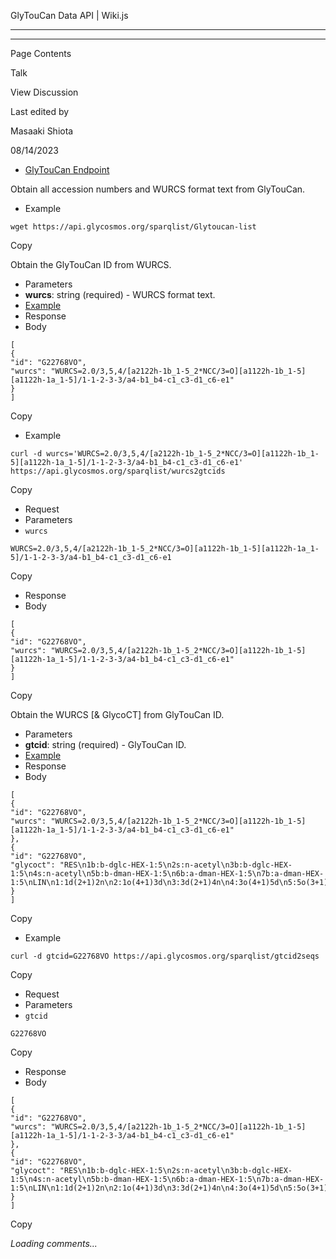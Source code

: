 GlyTouCan Data API | Wiki.js

---

---

Page Contents

Talk

View Discussion

Last edited by

Masaaki Shiota

08/14/2023

- [GlyTouCan Endpoint](https://ts.glytoucan.org/sparql)

Obtain all accession numbers and WURCS format text from GlyTouCan.

- Example

```
wget https://api.glycosmos.org/sparqlist/Glytoucan-list
```

Copy

Obtain the GlyTouCan ID from WURCS.

- Parameters
- **wurcs**: string (required) - WURCS format text.
- [Example](https://api.glycosmos.org/sparqlist/wurcs2gtcids?wurcs=WURCS%3D2.0%2F3%2C5%2C4%2F%5Ba2122h-1b_1-5_2%2ANCC%2F3%3DO%5D%5Ba1122h-1b_1-5%5D%5Ba1122h-1a_1-5%5D%2F1-1-2-3-3%2Fa4-b1_b4-c1_c3-d1_c6-e1)
- Response
- Body

```
[
{
"id": "G22768VO",
"wurcs": "WURCS=2.0/3,5,4/[a2122h-1b_1-5_2*NCC/3=O][a1122h-1b_1-5][a1122h-1a_1-5]/1-1-2-3-3/a4-b1_b4-c1_c3-d1_c6-e1"
}
]
```

Copy

- Example

```
curl -d wurcs='WURCS=2.0/3,5,4/[a2122h-1b_1-5_2*NCC/3=O][a1122h-1b_1-5][a1122h-1a_1-5]/1-1-2-3-3/a4-b1_b4-c1_c3-d1_c6-e1' https://api.glycosmos.org/sparqlist/wurcs2gtcids
```

Copy

- Request
- Parameters
- `wurcs`

```
WURCS=2.0/3,5,4/[a2122h-1b_1-5_2*NCC/3=O][a1122h-1b_1-5][a1122h-1a_1-5]/1-1-2-3-3/a4-b1_b4-c1_c3-d1_c6-e1
```

Copy

- Response
- Body

```
[
{
"id": "G22768VO",
"wurcs": "WURCS=2.0/3,5,4/[a2122h-1b_1-5_2*NCC/3=O][a1122h-1b_1-5][a1122h-1a_1-5]/1-1-2-3-3/a4-b1_b4-c1_c3-d1_c6-e1"
}
]
```

Copy

Obtain the WURCS [& GlycoCT] from GlyTouCan ID.

- Parameters
- **gtcid**: string (required) - GlyTouCan ID.
- [Example](https://api.glycosmos.org/sparqlist/gtcid2seqs?gtcid=G22768VO)
- Response
- Body

```
[
{
"id": "G22768VO",
"wurcs": "WURCS=2.0/3,5,4/[a2122h-1b_1-5_2*NCC/3=O][a1122h-1b_1-5][a1122h-1a_1-5]/1-1-2-3-3/a4-b1_b4-c1_c3-d1_c6-e1"
},
{
"id": "G22768VO",
"glycoct": "RES\n1b:b-dglc-HEX-1:5\n2s:n-acetyl\n3b:b-dglc-HEX-1:5\n4s:n-acetyl\n5b:b-dman-HEX-1:5\n6b:a-dman-HEX-1:5\n7b:a-dman-HEX-1:5\nLIN\n1:1d(2+1)2n\n2:1o(4+1)3d\n3:3d(2+1)4n\n4:3o(4+1)5d\n5:5o(3+1)6d\n6:5o(6+1)7d"
}
]
```

Copy

- Example

```
curl -d gtcid=G22768VO https://api.glycosmos.org/sparqlist/gtcid2seqs
```

Copy

- Request
- Parameters
- `gtcid`

```
G22768VO
```

Copy

- Response
- Body

```
[
{
"id": "G22768VO",
"wurcs": "WURCS=2.0/3,5,4/[a2122h-1b_1-5_2*NCC/3=O][a1122h-1b_1-5][a1122h-1a_1-5]/1-1-2-3-3/a4-b1_b4-c1_c3-d1_c6-e1"
},
{
"id": "G22768VO",
"glycoct": "RES\n1b:b-dglc-HEX-1:5\n2s:n-acetyl\n3b:b-dglc-HEX-1:5\n4s:n-acetyl\n5b:b-dman-HEX-1:5\n6b:a-dman-HEX-1:5\n7b:a-dman-HEX-1:5\nLIN\n1:1d(2+1)2n\n2:1o(4+1)3d\n3:3d(2+1)4n\n4:3o(4+1)5d\n5:5o(3+1)6d\n6:5o(6+1)7d"
}
]
```

Copy

*Loading comments...*